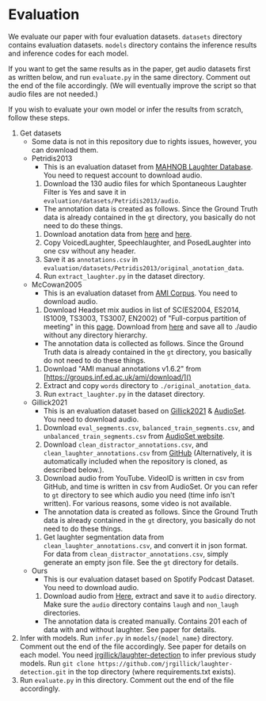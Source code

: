 # Evaluation
We evaluate our paper with four evaluation datasets. `datasets` directory contains evaluation datasets. `models` directory contains the inference results and inference codes for each model.

If you want to get the same results as in the paper, get audio datasets first as written below, and run `evaluate.py` in the same directory. Comment out the end of the file accordingly. (We will eventually improve the script so that audio files are not needed.)

If you wish to evaluate your own model or infer the results from scratch, follow these steps.

1. Get datasets
    - Some data is not in this repository due to rights issues, however, you can download them.
    - Petridis2013
        - This is an evaluation dataset from [MAHNOB Laughter Database](https://mahnob-db.eu/laughter). You need to request account to download audio.
        1. Download the 130 audio files for which Spontaneous Laughter Filter is Yes and save it in `evaluation/datasets/Petridis2013/audio`.
        - The annotation data is created as follows. Since the Ground Truth data is already contained in the `gt` directory, you basically do not need to do these things.
        1. Download anotation data from [here](https://mahnob-db.eu/laughter/media/uploads/voicedunvoicedlaughter_annotations.xls) and [here](https://mahnob-db.eu/laughter/media/uploads/annotations.xls).
        1. Copy VoicedLaughter, Speechlaughter, and PosedLaughter into one csv without any header.
        1. Save it as `annotations.csv` in `evaluation/datasets/Petridis2013/original_anotation_data`.
        1. Run `extract_laughter.py` in the dataset directory.
    - McCowan2005
        - This is an evaluation dataset from [AMI Corpus](https://groups.inf.ed.ac.uk/ami/corpus/). You need to download audio.
        1. Download Headset mix audios in list of SC(ES2004, ES2014, IS1009, TS3003, TS3007, EN2002) of "Full-corpus partition of meeting" in this [page](https://groups.inf.ed.ac.uk/ami/corpus/datasets.shtml). Download from [here](https://groups.inf.ed.ac.uk/ami/download/) and save all to ./audio without any directory hierarchy.
        - The annotation data is collected as follows. Since the Ground Truth data is already contained in the `gt` directory, you basically do not need to do these things.
        1. Download "AMI manual annotations v1.6.2" from [https://groups.inf.ed.ac.uk/ami/download/]()
        1. Extract and copy `words` directory to `./original_anotation_data`.
        1. Run `extract_laughter.py` in the dataset directory.
    - Gillick2021
        - This is an evaluation dataset based on [Gillick2021](https://github.com/jrgillick/laughter-detection/tree/master) & [AudioSet](https://groups.inf.ed.ac.uk/ami/corpus/). You need to download audio.
        1. Download `eval_segments.csv`, `balanced_train_segments.csv`, and `unbalanced_train_segments.csv` from [AudioSet website](https://research.google.com/audioset/download.html).
        1. Download `clean_distractor_annotations.csv`, and `clean_laughter_annotations.csv` from [GitHub](https://github.com/jrgillick/laughter-detection/tree/master/data/audioset/annotations) (Alternatively, it is automatically included when the repository is cloned, as described below.).
        1. Download audio from YouTube. VideoID is written in csv from GitHub, and time is written in csv from AudioSet. Or you can refer to `gt` directory to see which audio you need (time info isn't written). For various reasons, some video is not available.
        - The annotation data is created as follows. Since the Ground Truth data is already contained in the `gt` directory, you basically do not need to do these things.
        1. Get laughter segmentation data from `clean_laughter_annotations.csv`, and convert it in json format. For data from `clean_distractor_annotations.csv`, simply generate an empty json file. See the `gt` directory for details.
    - Ours
        - This is our evaluation dataset based on Spotify Podcast Dataset. You need to download audio.
        1. Download audio from [Here](https://drive.google.com/drive/folders/1dNBOscaXeBakDuvpLPGGExyfZgHqjw0F?usp=sharing), extract and save it to `audio` directory. Make sure the `audio` directory contains `laugh` and `non_laugh` directories.
        - The annotation data is created manually. Contains 201 each of data with and without laughter. See paper for details.
1. Infer with models. Run `infer.py` in `models/{model_name}` directory. Comment out the end of the file accordingly. See paper for details on each model. You need [jrgillick/laughter-detection](https://github.com/jrgillick/laughter-detection) to infer previous study models. Run `git clone https://github.com/jrgillick/laughter-detection.git` in the top directory (where requirements.txt exists).
1. Run `evaluate.py` in this directory. Comment out the end of the file accordingly.
